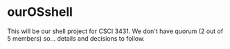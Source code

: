 ourOSshell
==========

This will be our shell project for CSCI 3431. We don't have quorum (2 out of 5 members) so... details and decisions to follow.
